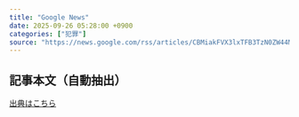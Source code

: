 ```yaml
---
title: "Google News"
date: 2025-09-26 05:28:00 +0900
categories: ["犯罪"]
source: "https://news.google.com/rss/articles/CBMiakFVX3lxTFB3TzN0ZW44MTF3NmpZdExINklOeXVXT0tvQ2c3MF9YcFFLX0dSSE0weUtyV3JjTTJBV2VUUmhrdHYyaS1QSkV1MkZVWTMyRXJoMUhERFpYOG9paV9nbzRzLTh1bFJfRVpHeUE?oc=5"
---
```


## 記事本文（自動抽出）
<body class="y0K44d EA71Tc" id="readabilityBody"></body>

[出典はこちら](https://news.google.com/rss/articles/CBMiakFVX3lxTFB3TzN0ZW44MTF3NmpZdExINklOeXVXT0tvQ2c3MF9YcFFLX0dSSE0weUtyV3JjTTJBV2VUUmhrdHYyaS1QSkV1MkZVWTMyRXJoMUhERFpYOG9paV9nbzRzLTh1bFJfRVpHeUE?oc=5)
